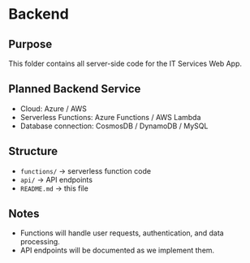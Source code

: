 # Backend

## Purpose
This folder contains all server-side code for the IT Services Web App.

## Planned Backend Service
- Cloud: Azure / AWS
- Serverless Functions: Azure Functions / AWS Lambda
- Database connection: CosmosDB / DynamoDB / MySQL

## Structure
- `functions/` → serverless function code
- `api/` → API endpoints
- `README.md` → this file

## Notes
- Functions will handle user requests, authentication, and data processing.
- API endpoints will be documented as we implement them.
